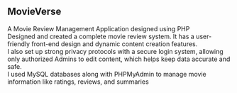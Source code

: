 <h2>MovieVerse</h2>
A Movie Review Management Application designed using PHP
<br>
Designed and created a complete movie review system. It has a user-friendly front-end design and dynamic content creation features.
<br>
I also set up strong privacy protocols with a secure login system, allowing only authorized Admins to edit content, which helps keep data accurate and safe.
<br>
I used MySQL databases along with PHPMyAdmin to manage movie information like ratings, reviews, and summaries
